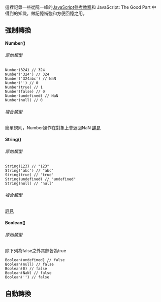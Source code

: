 這裡記錄一些從阮一峰的[JavaScript參考教程](http://javascript.ruanyifeng.com/)和 JavaScript: The Good Part 中得到的知識，做記憶補強和方便回憶之用。

## 強制轉換

#### Number()

###### 原始類型

```
Number(324) // 324
Number('324') // 324
Number('324abc') // NaN
Number('') // 0
Number(true) // 1 
Number(false) // 0
Number(undefined) // NaN 
Number(null) // 0
```

###### 複合類型

簡單規則，Number操作在對象上會返回NaN
[詳見](http://javascript.ruanyifeng.com/grammar/conversion.html#toc1)

#### String()

###### 原始類型

```
String(123) // "123"
String('abc') // "abc"
String(true) // "true"
String(undefined) // "undefined"
String(null) // "null"
```

###### 複合類型

[詳見](http://javascript.ruanyifeng.com/grammar/conversion.html#toc2)

#### Boolean()

###### 原始類型

除下列為false之外其餘皆為true
```
Boolean(undefined) // false
Boolean(null) // false
Boolean(0) // false
Boolean(NaN) // false
Boolean('') // false
```


## 自動轉換


